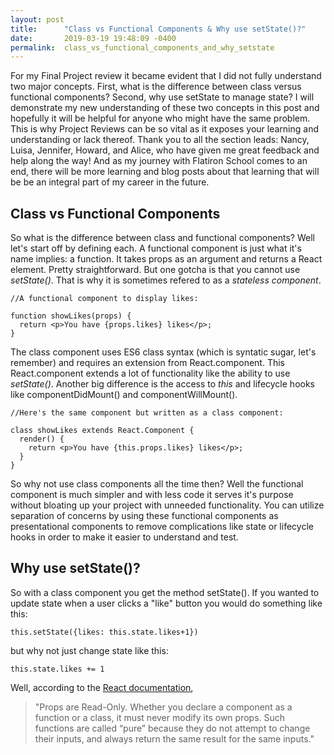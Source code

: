 ```yaml
---
layout: post
title:      "Class vs Functional Components & Why use setState()?"
date:       2019-03-19 19:48:09 -0400
permalink:  class_vs_functional_components_and_why_setstate
---
```



For my Final Project review it became evident that I did not fully understand two major concepts. First, what is the difference between class versus functional components? Second, why use setState to manage state? I will demonstrate my new understanding of these two concepts in this post and hopefully it will be helpful for anyone who might have the same problem. This is why Project Reviews can be so vital as it exposes your learning and understanding or lack thereof. Thank you to all the section leads: Nancy, Luisa, Jennifer, Howard, and Alice, who have given me great feedback and help along the way! And as my journey with Flatiron School comes to an end, there will be more learning and blog posts about that learning that will be be an integral part of my career in the future. 

## Class vs Functional Components

So what is the difference between class and functional components? Well let's start off by defining each. A functional component is just what it's name implies: a function. It takes props as an argument and returns a React element. Pretty straightforward. But one gotcha is that you cannot use *setState()*. That is why it is sometimes refered to as a *stateless component*. 

```
//A functional component to display likes:

function showLikes(props) {
  return <p>You have {props.likes} likes</p>;
}
```

The class component uses ES6 class syntax (which is syntatic sugar, let's remember) and requires an extension from React.component. This React.component extends a lot of functionality like the ability to use *setState()*. Another big difference is the access to *this* and lifecycle hooks like componentDidMount() and componentWillMount(). 

```
//Here's the same component but written as a class component:

class showLikes extends React.Component {
  render() {
    return <p>You have {this.props.likes} likes</p>;
  }
}
```

So why not use class components all the time then? Well the functional component is much simpler and with less code it serves it's purpose without bloating up your project with unneeded functionality. You can utilize separation of concerns by using these functional components as presentational components to remove complications like state or lifecycle hooks in order to make it easier to understand and test. 

## Why use setState()?
So with a class component you get the method setState(). If you wanted to update state when a user clicks a "like" button you would do something like this:
```
this.setState({likes: this.state.likes+1})
```

but why not just change state like this:

```
this.state.likes += 1
```

Well, according to the [React documentation](https://reactjs.org/docs/components-and-props.html#props-are-read-only), 
> "Props are Read-Only. Whether you declare a component as a function or a class, it must never modify its own props. Such functions are called “pure” because they do not attempt to change their inputs, and always return the same result for the same inputs."
